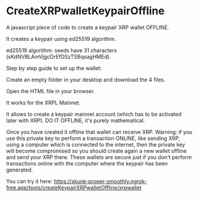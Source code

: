 # CreateXRPwalletKeypairOffline

A javascript piece of code to create a keypair XRP wallet OFFLINE.

It creates a keypair using ed25519 algorithm.

ed25519 algorithm: seeds have 31 characters (sKdNVBLAmVjgcDrEfDSzTSBqsagHMEd).

Step by step guide to set up the wallet:

Create an empty folder in your desktop and download the 4 files.

Open the HTML file in your browser.

It works for the XRPL Mainnet.

It allows to create a keypair mainnet account (which has to be activated later with XRP). DO IT OFFLINE, it's purely mathematical.

Once you have created it offline that wallet can receive XRP. Warning: if you use this private key to perform a transaction ONLINE, like sending XRP, using a computer which is connected to the internet, then the private key will become compromised so you should create again a new wallet offline and send your XRP there. These wallets are secure just if you don't perform transactions online with the computer where the keypair has been generated.

You can try it here: https://skunk-proper-smoothly.ngrok-free.app/tools/createKeypairXRPwalletOffline/xrpwallet
